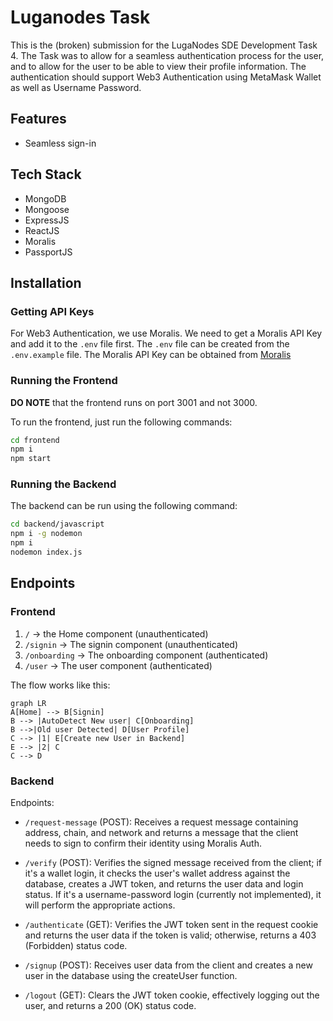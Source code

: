 # Luganodes Task

This is the (broken) submission for the LugaNodes SDE Development Task 4. The Task was to allow for a seamless authentication process for the user, and to allow for the user to be able to view their profile information. The authentication should support Web3 Authentication using MetaMask Wallet as well as Username Password.

## Features

- Seamless sign-in

## Tech Stack

- MongoDB
- Mongoose
- ExpressJS
- ReactJS
- Moralis
- PassportJS

## Installation

### Getting API Keys

For Web3 Authentication, we use Moralis. We need to get a Moralis API Key and add it to the `.env` file first. The `.env` file can be created from the `.env.example` file. The Moralis API Key can be obtained from [Moralis](https://moralis.io/)


### Running the Frontend

**DO NOTE** that the frontend runs on port 3001 and not 3000.

To run the frontend, just run the following commands:

```bash
cd frontend
npm i
npm start
```

### Running the Backend

The backend can be run using the following command:

```bash
cd backend/javascript
npm i -g nodemon
npm i
nodemon index.js
```

## Endpoints

### Frontend

1. `/` -> the Home component (unauthenticated)
2. `/signin` -> The signin component (unauthenticated)
3. `/onboarding` -> The onboarding component (authenticated)
4. `/user` -> The user component (authenticated)
   
The flow works like this:

```mermaid
graph LR
A[Home] --> B[Signin]
B --> |AutoDetect New user| C[Onboarding]
B -->|Old user Detected| D[User Profile]
C --> |1| E[Create new User in Backend]
E --> |2| C
C --> D
```

### Backend
Endpoints:

- `/request-message` (POST): Receives a request message containing address, chain, and network and returns a message that the client needs to sign to confirm their identity using Moralis Auth.

- `/verify` (POST): Verifies the signed message received from the client; if it's a wallet login, it checks the user's wallet address against the database, creates a JWT token, and returns the user data and login status. If it's a username-password login (currently not implemented), it will perform the appropriate actions.

- `/authenticate` (GET): Verifies the JWT token sent in the request cookie and returns the user data if the token is valid; otherwise, returns a 403 (Forbidden) status code.

- `/signup` (POST): Receives user data from the client and creates a new user in the database using the createUser function.

- `/logout` (GET): Clears the JWT token cookie, effectively logging out the user, and returns a 200 (OK) status code.